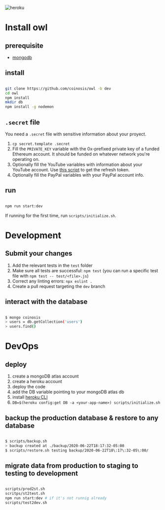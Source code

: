 ![heroku](http://heroku-badge.herokuapp.com/?app=coinosis&svg=1)

# Install owl

## prerequisite

* [mongodb](https://docs.mongodb.com/manual/administration/install-community/)

## install

```bash

git clone https://github.com/coinosis/owl -b dev
cd owl
npm install
mkdir db
npm install -g nodemon

```

## `.secret` file

You need a `.secret` file with sensitive information about your proyect.

1. `cp secret.template .secret`
2. Fill the `PRIVATE_KEY` variable with the 0x-prefixed private key of a funded Ethereum account. It should be funded on whatever network you're operating on.
3. Optionally fill the YouTube variables with information about your YouTube account. Use [this script](https://github.com/coinosis/owl/blob/dev/scripts/youtubeRefreshToken.sh) to get the refresh token.
4. Optionally fill the PayPal variables with your PayPal account info.

## run

```bash

npm run start:dev

```

If running for the first time, run `scripts/initialize.sh`.

# Development

## Submit your changes

1. Add the relevant tests in the `test` folder
2. Make sure all tests are successful: `npm test` (you can run a specific test file with `npm test -- test/<file>.js`)
3. Correct any linting errors: `npx eslint .`
4. Create a pull request targeting the `dev` branch

## interact with the database

```bash

$ mongo coinosis
> users = db.getCollection('users')
> users.find()

```

# DevOps

## deploy

1. create a mongoDB atlas account
1. create a heroku account
2. deploy the code
3. add the DB variable pointing to your mongoDB atlas db
3. install [heroku CLI](https://devcenter.heroku.com/articles/heroku-cli#download-and-install)
4. `DB=$(heroku config:get DB -a <your-app-name>) scripts/initialize.sh`

## backup the production database & restore to any database

```bash

$ scripts/backup.sh
> backup created at ./backup/2020-06-22T18:17:32-05:00
$ scripts/restore.sh testing backup/2020-06-22T18\:17\:32-05\:00/

```

## migrate data from production to staging to testing to development

```bash

scripts/prod2st.sh
scritps/st2test.sh
npm run start:dev # if it's not runnig already
scripts/test2dev.sh

```
